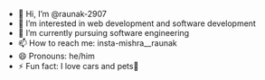 - 👋 Hi, I’m @raunak-2907
- 👀 I’m interested in web development and software development 
- 🌱 I’m currently pursuing software engineering
- 📫 How to reach me: insta-mishra__raunak
- 😄 Pronouns: he/him
- ⚡ Fun fact: I love cars and pets💞

<!---
raunak-2907/raunak-2907 is a ✨ special ✨ repository because its `README.md` (this file) appears on your GitHub profile.
You can click the Preview link to take a look at your changes.
--->
